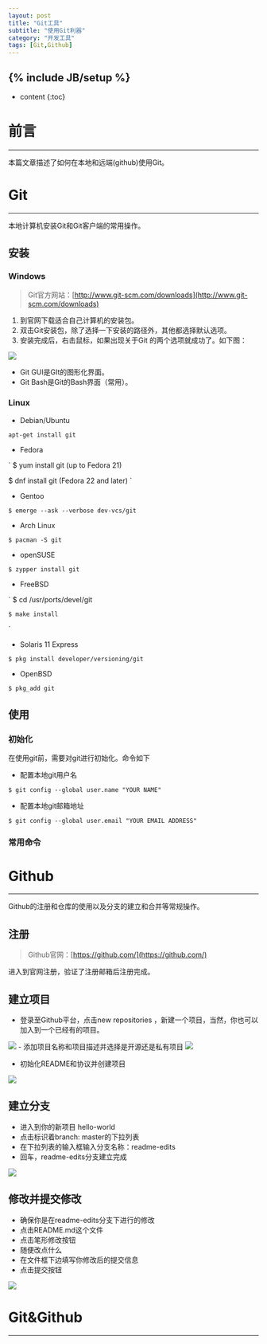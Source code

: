 ```yaml
---
layout: post
title: "Git工具"
subtitle: "使用Git利器"
category: "开发工具"
tags: [Git,Github]
---
```

{% include JB/setup %}
---
* content
{:toc}

# 前言 #
---

本篇文章描述了如何在本地和远端(github)使用Git。

# Git #
---

本地计算机安装Git和Git客户端的常用操作。

## 安装 ##

### Windows ###
> Git官方网站：[http://www.git-scm.com/downloads](http://www.git-scm.com/downloads)


1. 到官网下载适合自己计算机的安装包。
2. 双击Git安装包，除了选择一下安装的路径外，其他都选择默认选项。
3. 安装完成后，右击鼠标，如果出现关于Git 的两个选项就成功了。如下图：

<a >
    <img src="{{ site.baseurl }}/img/blog/window_git.gif">
</a>

- Git GUI是GIt的图形化界面。
- Git Bash是Git的Bash界面（常用）。

### Linux ###

- Debian/Ubuntu

`apt-get install git`

- Fedora

`
$ yum install git (up to Fedora 21)

$ dnf install git (Fedora 22 and later)
`

- Gentoo

`
$ emerge --ask --verbose dev-vcs/git
`

- Arch Linux

`
$ pacman -S git
`

- openSUSE

`
    $ zypper install git
`

- FreeBSD

`
    $ cd /usr/ports/devel/git

    $ make install
`

- Solaris 11 Express

`
    $ pkg install developer/versioning/git
`

- OpenBSD

`
    $ pkg_add git
`

## 使用 ##

### 初始化 ###

在使用git前，需要对git进行初始化。命令如下


- 配置本地git用户名

`
    $ git config --global user.name "YOUR NAME"
`

- 配置本地git邮箱地址

`
    $ git config --global user.email "YOUR EMAIL ADDRESS"
`

### 常用命令 ###


# Github #
---

Github的注册和仓库的使用以及分支的建立和合并等常规操作。

## 注册 ##

> Github官网：[https://github.com/](https://github.com/)

进入到官网注册，验证了注册邮箱后注册完成。

## 建立项目 ##

- 登录至Github平台，点击new repositories ，新建一个项目，当然，你也可以加入到一个已经有的项目。
<a >
    <img src="{{ site.baseurl }}/img/blog/repo-create.png">
</a>
- 添加项目名称和项目描述并选择是开源还是私有项目
<a >
    <img src="{{ site.baseurl }}/img/blog/create-repository-public-private.png">
</a>

- 初始化README和协议并创建项目
<a >
    <img src="{{ site.baseurl }}/img/blog/create-repository-button.png">
</a>

## 建立分支 ##

- 进入到你的新项目 hello-world
- 点击标识着branch: master的下拉列表
- 在下拉列表的输入框输入分支名称：readme-edits
- 回车，readme-edits分支建立完成
<a >
    <img src="{{ site.baseurl }}/img/blog/readme-edits.gif">
</a>

## 修改并提交修改 ##

- 确保你是在readme-edits分支下进行的修改
- 点击README.md这个文件
- 点击笔形修改按钮
- 随便改点什么
- 在文件框下边填写你修改后的提交信息
- 点击提交按钮
<a >
    <img src="{{ site.baseurl }}/img/blog/commit.png">
</a>

# Git&Github #
---



